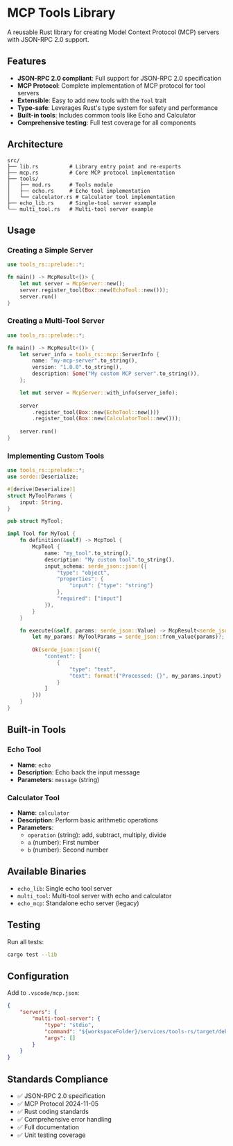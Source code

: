 # MCP Tools Library

A reusable Rust library for creating Model Context Protocol (MCP) servers with JSON-RPC 2.0 support.

## Features

- **JSON-RPC 2.0 compliant**: Full support for JSON-RPC 2.0 specification
- **MCP Protocol**: Complete implementation of MCP protocol for tool servers
- **Extensible**: Easy to add new tools with the `Tool` trait
- **Type-safe**: Leverages Rust's type system for safety and performance
- **Built-in tools**: Includes common tools like Echo and Calculator
- **Comprehensive testing**: Full test coverage for all components

## Architecture

```
src/
├── lib.rs          # Library entry point and re-exports
├── mcp.rs          # Core MCP protocol implementation
├── tools/
│   ├── mod.rs      # Tools module
│   ├── echo.rs     # Echo tool implementation
│   └── calculator.rs # Calculator tool implementation
├── echo_lib.rs     # Single-tool server example
└── multi_tool.rs   # Multi-tool server example
```

## Usage

### Creating a Simple Server

```rust
use tools_rs::prelude::*;

fn main() -> McpResult<()> {
    let mut server = McpServer::new();
    server.register_tool(Box::new(EchoTool::new()));
    server.run()
}
```

### Creating a Multi-Tool Server

```rust
use tools_rs::prelude::*;

fn main() -> McpResult<()> {
    let server_info = tools_rs::mcp::ServerInfo {
        name: "my-mcp-server".to_string(),
        version: "1.0.0".to_string(),
        description: Some("My custom MCP server".to_string()),
    };

    let mut server = McpServer::with_info(server_info);
    
    server
        .register_tool(Box::new(EchoTool::new()))
        .register_tool(Box::new(CalculatorTool::new()));
    
    server.run()
}
```

### Implementing Custom Tools

```rust
use tools_rs::prelude::*;
use serde::Deserialize;

#[derive(Deserialize)]
struct MyToolParams {
    input: String,
}

pub struct MyTool;

impl Tool for MyTool {
    fn definition(&self) -> McpTool {
        McpTool {
            name: "my_tool".to_string(),
            description: "My custom tool".to_string(),
            input_schema: serde_json::json!({
                "type": "object",
                "properties": {
                    "input": {"type": "string"}
                },
                "required": ["input"]
            }),
        }
    }

    fn execute(&self, params: serde_json::Value) -> McpResult<serde_json::Value> {
        let my_params: MyToolParams = serde_json::from_value(params)?;
        
        Ok(serde_json::json!({
            "content": [
                {
                    "type": "text",
                    "text": format!("Processed: {}", my_params.input)
                }
            ]
        }))
    }
}
```

## Built-in Tools

### Echo Tool
- **Name**: `echo`
- **Description**: Echo back the input message
- **Parameters**: `message` (string)

### Calculator Tool
- **Name**: `calculator`
- **Description**: Perform basic arithmetic operations
- **Parameters**: 
  - `operation` (string): add, subtract, multiply, divide
  - `a` (number): First number
  - `b` (number): Second number

## Available Binaries

- `echo_lib`: Single echo tool server
- `multi_tool`: Multi-tool server with echo and calculator
- `echo_mcp`: Standalone echo server (legacy)

## Testing

Run all tests:
```bash
cargo test --lib
```

## Configuration

Add to `.vscode/mcp.json`:
```json
{
    "servers": {
        "multi-tool-server": {
            "type": "stdio",
            "command": "${workspaceFolder}/services/tools-rs/target/debug/multi_tool.exe",
            "args": []
        }
    }
}
```

## Standards Compliance

- ✅ JSON-RPC 2.0 specification
- ✅ MCP Protocol 2024-11-05
- ✅ Rust coding standards
- ✅ Comprehensive error handling
- ✅ Full documentation
- ✅ Unit testing coverage

